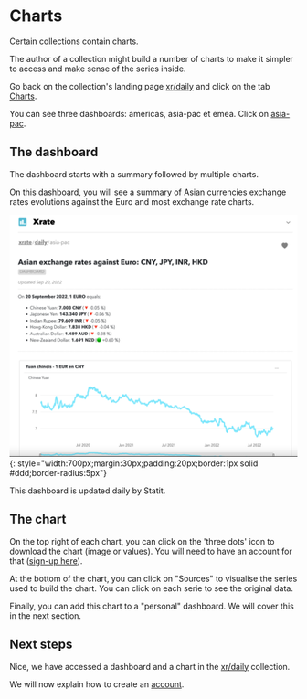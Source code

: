 # Charts

Certain collections contain charts.

The author of a collection might build a number of charts to make it simpler to access and make sense of the series inside.

Go back on the collection's landing page [xr/daily](https://www.gostatit.com/xr/daily) and click on the tab [Charts](https://www.gostatit.com/xr/daily?tab=charts).

You can see three dashboards: americas, asia-pac et emea. Click on [asia-pac](https://www.gostatit.com/i/xr/daily/asia-pac).

## The dashboard

The dashboard starts with a summary followed by multiple charts.

On this dashboard, you will see a summary of Asian currencies exchange rates evolutions against the Euro and most exchange rate charts.

![xr/daily](/img/user-en_gs_charts_0.png){: style="width:700px;margin:30px;padding:20px;border:1px solid #ddd;border-radius:5px"}

This dashboard is updated daily by Statit.


## The chart

On the top right of each chart, you can click on the 'three dots' icon to download the chart (image or values). You will need to have an account for that ([sign-up here](https://www.gostatit.com/sign)).

At the bottom of the chart, you can click on "Sources" to visualise the series used to build the chart. You can click on each serie to see the original data.

Finally, you can add this chart to a "personal" dashboard. We will cover this in the next section.


## Next steps

Nice, we have accessed a dashboard and a chart in the  [xr/daily](https://www.gostatit.com/xr/daily) collection.

We will now explain how to create an [account](account.md).
